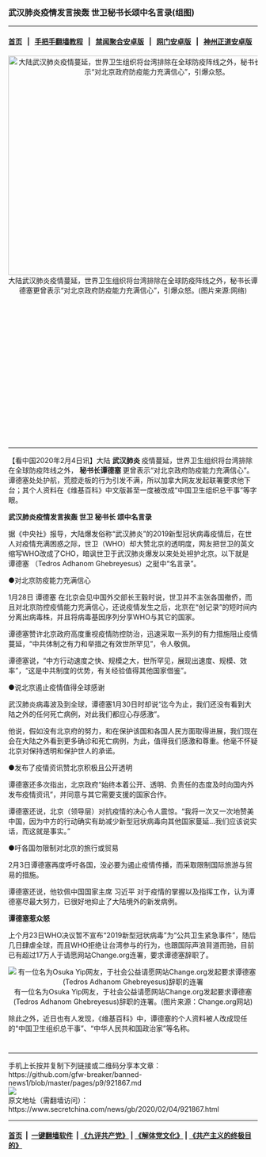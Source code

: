 ### 武汉肺炎疫情发言挨轰 世卫秘书长颂中名言录(组图)
------------------------

#### [首页](https://github.com/gfw-breaker/banned-news1/blob/master/README.md) &nbsp;&nbsp;|&nbsp;&nbsp; [手把手翻墙教程](https://github.com/gfw-breaker/guides/wiki) &nbsp;&nbsp;|&nbsp;&nbsp; [禁闻聚合安卓版](https://github.com/gfw-breaker/bn-android) &nbsp;&nbsp;|&nbsp;&nbsp; [网门安卓版](https://github.com/oGate2/oGate) &nbsp;&nbsp;|&nbsp;&nbsp; [神州正道安卓版](https://github.com/SzzdOgate/update) 



<div class="article_right" style="fone-color:#000">
 <p style="text-align: center;">
  <img alt="大陆武汉肺炎疫情蔓延，世界卫生组织将台湾排除在全球防疫阵线之外，秘书长谭德塞更曾表示“对北京政府防疫能力充满信心”，引爆众怒。" src="https://img3.secretchina.com/pic/2020/2-1/p2617811a162901796-ss.jpg" style="height:443px; width:600px"/>
  <br>
   大陆武汉肺炎疫情蔓延，世界卫生组织将台湾排除在全球防疫阵线之外，秘书长谭德塞更曾表示“对北京政府防疫能力充满信心”，引爆众怒。(图片来源:网络)
   <span id="hideid" name="hideid" style="color:red;display:none;">
    <span href="https://www.secretchina.com">
    </span>
   </span>
  </br>
 </p>
 <div id="txt-mid1-t21-2017">
  <ins class="adsbygoogle" data-ad-client="ca-pub-1276641434651360" data-ad-slot="2451032099" style="display:inline-block;width:336px;height:280px">
  </ins>
  

---


  </div>
 </div>
 <p>
  【看中国2020年2月4日讯】大陆
  <strong>
   <span href="https://www.secretchina.com/news/gb/tag/武汉肺炎" target="_blank">
    武汉肺炎
   </span>
  </strong>
  疫情蔓延，世界卫生组织将台湾排除在全球防疫阵线之外，
  <strong>
   秘书长谭德塞
  </strong>
  更曾表示“对北京政府防疫能力充满信心”。谭德塞处处护航，荒腔走板的行为引发不满，所以加拿大网友发起联署要求他下台；其个人资料在《维基百科》中文版甚至一度被改成“中国卫生组织总干事”等字眼。
  <span id="hideid" name="hideid" style="color:red;display:none;">
   <span href="https://www.secretchina.com">
   </span>
  </span>
 </p>
 <p>
  <strong>
   武汉肺炎疫情发言挨轰 世卫
   <span href="https://www.secretchina.com/news/gb/tag/秘书长" target="_blank">
    秘书长
   </span>
   颂中名言录
  </strong>
 </p>
 <p>
  据《中央社》报导，大陆爆发俗称“武汉肺炎”的2019新型冠状病毒疫情后，在世人对疫情充满困惑之际，世卫（WHO）却大赞北京的透明度，网友把世卫的英文缩写WHO改成了CHO，暗讽世卫于武汉肺炎爆发以来处处袒护北京。以下就是
  <span href="https://zh.wikipedia.org/wiki/%E8%B0%AD%E5%BE%B7%E5%A1%9E" target="_blank">
   谭德塞
  </span>
  （Tedros Adhanom Ghebreyesus）之挺中“名言录”。
 </p>
 <p>
  ●对北京防疫能力充满信心
 </p>
 <p>
  1月28日
  <span href="https://www.secretchina.com/news/gb/tag/谭德塞" target="_blank">
   谭德塞
  </span>
  在北京会见中国外交部长王毅时说，世卫并不主张各国撤侨，而且对北京防控疫情能力充满信心，还说疫情发生之后，北京在“创记录”的短时间内分离出病毒株，并且将病毒基因序列分享WHO与其它的国家。
 </p>
 <p>
  谭德塞赞许北京政府高度重视疫情防控防治，迅速采取一系列的有力措施阻止疫情蔓延，“中共体制之有力和举措之有效世所罕见”，令人敬佩。
 </p>
 <p>
  谭德塞说，“中方行动速度之快、规模之大，世所罕见，展现出速度、规模、效率”，“这是中共制度的优势，有关经验值得其他国家借鉴”。
 </p>
 <p>
  ●说北京遏止疫情值得全球感谢
 </p>
 <p>
  武汉肺炎病毒波及到全球，谭德塞1月30日时却说“迄今为止，我们还没有看到大陆之外的任何死亡病例，对此我们都应心存感激”。
 </p>
 <p>
  他说，假如没有北京府的努力，和在保护该国和各国人民方面取得进展，我们现在会在大陆之外看到更多确诊和死亡病例，为此，值得我们感激和尊重。他毫不怀疑北京对保持透明和保护世人的承诺。
 </p>
 <p>
  ●发布了疫情资讯赞北京积极且公开透明
 </p>
 <p>
  谭德塞还多次指出，北京政府“始终本着公开、透明、负责任的态度及时向国内外发布疫情资讯”，并同意与其它需要支援的国家合作。
 </p>
 <p>
  谭德塞还说，北京（领导层）对抗疫情的决心令人震惊。“我将一次又一次地赞美中国，因为中方的行动确实有助减少新型冠状病毒向其他国家蔓延…我们应该说实话，而这就是事实。”
 </p>
 <p>
  ●吁各国勿限制对北京的旅行或贸易
 </p>
 <p>
  2月3日谭德塞再度呼吁各国，没必要为遏止疫情传播，而采取限制国际旅游与贸易的措施。
 </p>
 <p>
  谭德塞还说，他钦佩中国国家主席
  <span href="https://www.secretchina.com/news/gb/tag/习近平" target="_blank">
   习近平
  </span>
  对于疫情的掌握以及指挥工作，认为谭德塞尽最大努力，已很好地抑止了大陆境外的新发病例。
 </p>
 <p>
  <strong>
   谭德塞惹众怒
  </strong>
 </p>
 <p>
  上个月23日WHO决议暂不宣布“2019新型冠状病毒”为“公共卫生紧急事件”，随后几日肆虐全球，而且WHO拒绝让台湾参与的行为，也跟国际声浪背道而驰，目前已有超过17万人于请愿网站Change.org连署，要求谭德塞辞职了。
 </p>
 <p style="text-align: center;">
  <img alt="有一位名为Osuka Yip网友，于社会公益请愿网站Change.org发起要求谭德塞(Tedros Adhanom Ghebreyesus)辞职的连署" src="https://img3.secretchina.com/pic/2020/2-2/p2618511a122015395-ss.jpg"/>
  <br>
   有一位名为Osuka Yip网友，于社会公益请愿网站Change.org发起要求谭德塞(Tedros Adhanom Ghebreyesus)辞职的连署。(图片来源：Change.org网站)
  </br>
 </p>
 <p>
  除此之外，近日也有人发现，《维基百科》中，谭德塞的个人资料被人改成现任的“中国卫生组织总干事”、“中华人民共和国政治家”等名称。
  <center>
   <div>
    <div id="txt-mid2-t22-2017" style="display: block;  max-height: 351px;  overflow: hidden;">
     <div id="SC-21xxx">
     </div>
     <ins class="adsbygoogle" data-ad-client="ca-pub-1276641434651360" data-ad-format="auto" data-ad-slot="4301710469" data-full-width-responsive="true" style="display:block">
     </ins>
    </div>
   </div>
  </center>
  <div style="padding-top:12px;">
  </div>
 </p>
</div>

<hr/>
手机上长按并复制下列链接或二维码分享本文章：<br/>
https://github.com/gfw-breaker/banned-news1/blob/master/pages/p9/921867.md <br/>
<a href='https://github.com/gfw-breaker/banned-news1/blob/master/pages/p9/921867.md'><img src='https://github.com/gfw-breaker/banned-news1/blob/master/pages/p9/921867.md.png'/></a> <br/>
原文地址（需翻墙访问）：https://www.secretchina.com/news/gb/2020/02/04/921867.html


------------------------
#### [首页](https://github.com/gfw-breaker/banned-news1/blob/master/README.md) &nbsp;|&nbsp; [一键翻墙软件](https://github.com/gfw-breaker/nogfw/blob/master/README.md) &nbsp;| [《九评共产党》](https://github.com/gfw-breaker/9ping.md/blob/master/README.md#九评之一评共产党是什么) | [《解体党文化》](https://github.com/gfw-breaker/jtdwh.md/blob/master/README.md) | [《共产主义的终极目的》](https://github.com/gfw-breaker/gczydzjmd.md/blob/master/README.md)


<img src='http://gfw-breaker.win/banned-news/pages/p9/921867.md' width='0px' height='0px'/>